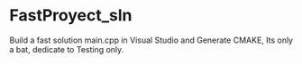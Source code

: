 # FastProyect_sln
Build a fast solution  main.cpp in Visual Studio and Generate CMAKE, Its only a bat, dedicate to Testing only. 
